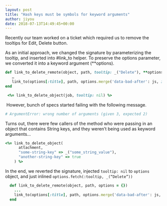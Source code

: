 ```yaml
---
layout: post
title: "Hash keys must be symbols for keyword arguments"
author: jiyou
date: 2018-07-13T14:49:45+00:00
---
```


Recently our team worked on a ticket which required us to remove the tooltips for Edit, Delete button. 

As an initial approach, we changed the signature by parameterizing the tooltip, and inserted into #link_to helper. To preserve the options parameter, we converted it into a keyword argument (**options).

```ruby
def link_to_delete_remote(object, path, tooltip: _("Delete"), **options)
   …
   link_to(options[:title], path, options.merge('data-bad-after': js, id: link_id, title: tooltip, remote: true))
end
``` 
```ruby
 <%= link_to_delete_object(job, tooltip: nil) %>
```

 However, bunch of specs started failing with the following message.

```ruby
# ArgumentError: wrong number of arguments (given 3, expected 2)
```

Turns out, there were few callers of the method who were passing in an object that contains String keys, and they weren’t being used as keyword arguments…

```ruby
<%= link_to_delete_object(
      attachment,
      "some-string-key" => _("some_string_value"),
      "another-string-key" => true
    ) %>
```

In the end, we reverted the signature, injected `tooltip: nil` to `options` object, and just inlined `options.fetch(:tooltip, _(“Delete”))`

```ruby
  def link_to_delete_remote(object, path, options = {})
    ...
    link_to(options[:title], path, options.merge('data-bad-after': js, id: link_id, title: options.fetch(:tooltip, _("Delete")), remote: true))
  end

```
